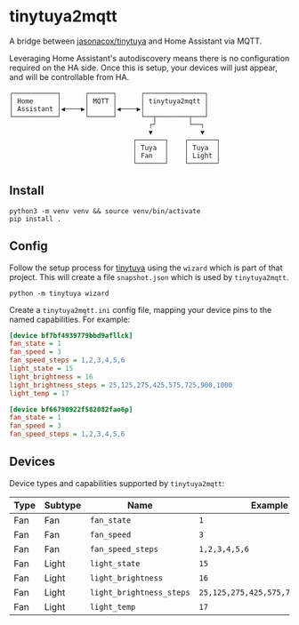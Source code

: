 tinytuya2mqtt
==========

A bridge between [jasonacox/tinytuya](https://github.com/jasonacox/tinytuya) and Home Assistant via
MQTT.

Leveraging Home Assistant's autodiscovery means there is no configuration required on the HA side.
Once this is setup, your devices will just appear, and will be controllable from HA.

```
┌───────────┐      ┌──────┐      ┌───────────────┐
│ Home      │      │ MQTT │      │ tinytuya2mqtt │
│ Assistant │◀────▶│      │◀────▶│               │
└───────────┘      └──────┘      └──┬────────┬───┘
                                   ┌┘        └──┐
                                   ▼            ▼
                               ┌───────┐    ┌───────┐
                               │ Tuya  │    │ Tuya  │
                               │ Fan   │    │ Light │
                               └───────┘    └───────┘
```

Install
----------

```
python3 -m venv venv && source venv/bin/activate
pip install .
```

Config
----------

Follow the setup process for
[tinytuya](https://github.com/jasonacox/tinytuya#setup-wizard---getting-local-keys) using the
`wizard` which is part of that project. This will create a file `snapshot.json` which is used by
`tinytuya2mqtt`.

```
python -m tinytuya wizard
```

Create a `tinytuya2mqtt.ini` config file, mapping your device pins to the named capabilities. For
example:

```ini
[device bf7bf4939779bbd9afllck]
fan_state = 1
fan_speed = 3
fan_speed_steps = 1,2,3,4,5,6
light_state = 15
light_brightness = 16
light_brightness_steps = 25,125,275,425,575,725,900,1000
light_temp = 17

[device bf66790922f582082fao6p]
fan_state = 1
fan_speed = 3
fan_speed_steps = 1,2,3,4,5,6
```

Devices
----------

Device types and capabilities supported by `tinytuya2mqtt`:

|Type|Subtype|Name|Example|
|---|---|---|---|
|Fan|Fan|`fan_state`|`1`|
|Fan|Fan|`fan_speed`|`3`|
|Fan|Fan|`fan_speed_steps`|`1,2,3,4,5,6`|
|Fan|Light|`light_state`|`15`|
|Fan|Light|`light_brightness`|`16`|
|Fan|Light|`light_brightness_steps`|`25,125,275,425,575,725,900,1000`|
|Fan|Light|`light_temp`|`17`|

